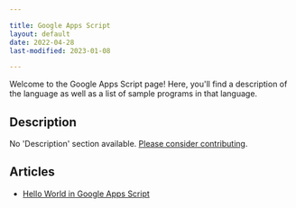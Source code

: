 ```yaml
---

title: Google Apps Script
layout: default
date: 2022-04-28
last-modified: 2023-01-08

---
```


Welcome to the Google Apps Script page! Here, you'll find a description of the language as well as a list of sample programs in that language.

## Description

No 'Description' section available. [Please consider contributing](https://github.com/TheRenegadeCoder/sample-programs-website).

## Articles

- [Hello World in Google Apps Script](https://sampleprograms.io/projects/hello-world/google-apps-script)